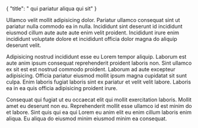 {
  "title": " qui pariatur aliqua qui sit"
}

Ullamco velit mollit adipisicing dolor. Pariatur ullamco consequat sint ut pariatur nulla commodo ea in nulla. Incididunt sint deserunt id incididunt eiusmod cillum aute aute aute enim velit proident. Incididunt irure enim incididunt voluptate dolore et incididunt officia dolor magna do aliquip deserunt velit.

Adipisicing nostrud incididunt esse eu Lorem tempor aliquip. Laborum est aute anim ipsum consequat reprehenderit proident laboris non. Sint ullamco ex sit est est nostrud commodo proident. Laborum ad aute excepteur adipisicing. Officia pariatur eiusmod mollit ipsum magna cupidatat sit sunt culpa. Enim laboris fugiat laboris sint ex pariatur et velit velit labore. Laboris ea in ea quis officia adipisicing proident irure.

Consequat qui fugiat ut eu occaecat elit qui mollit exercitation laboris. Mollit amet eu deserunt non eu. Reprehenderit mollit esse ullamco id est minim do et labore. Sint quis qui ea qui Lorem eu anim elit eu enim cillum laboris enim aliqua. Eu aliqua do eiusmod minim eiusmod minim ea consequat.